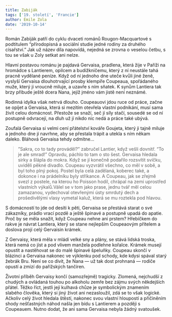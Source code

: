```yaml
---
title: Zabiják
tags: ['19. století', 'Francie']
author: Émile Zola
date: '2019-10-14'
---
```


Román Zabiják patří do cyklu dvaceti románů Rougon-Macquartové s podtitulem “přírodopisná a sociální studie jedné rodiny za druhého císařství.” Jak už název díla napovídá, nejedná se zrovna o veselou četbu, s tou se však u Zoly setkat ani nelze.

Hlavní postavou románu je pajdavá Gervaisa, pradlena, která žije v Paříži na hromádce s Lantierem, opilcem a budižkničemu, který z ní neustále tahá pracně vydělané peníze. Když od ní jednoho dne uteče kvůli jiné ženě, vyslyší Gervaisa dlouhotrvající prosby klempíře Coupeaua, spořádaného muže, který ji vroucně miluje, a uzavře s ním sňatek. K synům Lantiera tak brzy přibude ještě dcera Nana, jejíž jméno vám jistě není neznámé.

Rodinná idylka však netrvá dlouho. Coupeauovi jdou ruce od práce, začne se opíjet a Gervaisa, která si mezitím otevřela vlastní podnikání, musí sama živit celou domácnost. Přestože se snaží, seč jí síly stačí, sousedé se od ní postupně odvracejí, na dluh už jí nikdo nic nedá a práce také ubývá.

Zoufalá Gervaisa si velmi cení přátelství kováře Goujeta, který ji tajně miluje a jednoho dne jí navrhne, aby se přestala trápit a utekla s ním někam daleko. Bláhová Gervaisa tehdy odmítne…


> ”Sakra, co to tady prováděl?” zabručel Lantier, když vešli dovnitř. “To je ale smrad!”
> Opravdu, páchlo to tam o sto šest. Gervaisa hledala sirky a šlápla do mokra. Když se jí konečně podařilo rozsvítit svíčku, uviděli pěkné divadlo. Coupeau vyzvrátil všechno, co měl v sobě, a byl toho plný pokoj. Postel byla celá zadělaná, koberec také, a dokonce i na prádelníku byly stříkance. A Coupeau, jak se zřejmě svezl z postele, na kterou ho Poisson hodil, chrápal na zemi uprostřed vlastních výkalů.Válel se v tom jako prase, jednu tvář měl celou zamazanou, vydechoval otevřenými ústy smrdutý dech a prošedivělými vlasy vymetal kaluž, která se mu roztekla pod hlavou.

S domácností to jde od desíti k pěti, Gervaisa se přestává starat o své zákazníky, prádlo vrací pozdě a ještě špinavé a postupně upadá do apatie. Proč by se měla snažit, když Coupeau nehne ani prstem? Hřebíčkem do rakve je návrat Lantiera, který se stane nejlepším Coupeaovým přítelem a doslova projí celý Gervaisin krámek.

Z Gervaisy, která měla v mládí velké sny a plány, se stává lidská troska, která nemá co jíst a pod vlivem manžela podlehne kořalce. Krámek musejí opustit a nastěhovat se do malé špinavé špeluňky. Coupeau skončí v blázinci a Gervaisa nakonec ve výklenku pod schody, kde kdysi spával starý žebrák Bru. Není se co divit, že Nana — už tak dost prohnaná — rodiče opustí a zmizí do pařížských tančíren.

Životní příběh Gervaisy končí (samozřejmě) tragicky. Zlomená, nejchudší z chudých a ovládaná touhou po alkoholu zemře bez zájmu svých někdejších přátel. Těžko říct, jestli její kulhavá chůze je symbolickým znamením slabého člověka, který si jiný život ani nezasloužil, zdá se to však logické. Ačkoliv celý život hledala štěstí, nakonec svou vlastní hloupostí a přičiněním shody nešťastných náhod našla jen bídu s Lantierem a později s Coupeauem. Nutno dodat, že ani sama Gervaisa nebyla žádný svatoušek.



